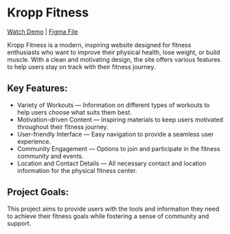 # Kropp Fitness

[Watch Demo](https://sabuzanuly.github.io/kropp-fitness/) | [Figma File](https://www.figma.com/design/H9SDkw3WlYrztOzWXNvQhk/kropp-fitness?node-id=0-1&t=DuA03WX4fH0SwOlK-1)

Kropp Fitness is a modern, inspiring website designed for fitness enthusiasts who want to improve their physical health, lose weight, or build muscle. With a clean and motivating design, the site offers various features to help users stay on track with their fitness journey.

## Key Features:

- Variety of Workouts — Information on different types of workouts to help users choose what suits them best.
- Motivation-driven Content — Inspiring materials to keep users motivated throughout their fitness journey.
- User-friendly Interface — Easy navigation to provide a seamless user experience.
- Community Engagement — Options to join and participate in the fitness community and events.
- Location and Contact Details — All necessary contact and location information for the physical fitness center.

## Project Goals:

This project aims to provide users with the tools and information they need to achieve their fitness goals while fostering a sense of community and support.
